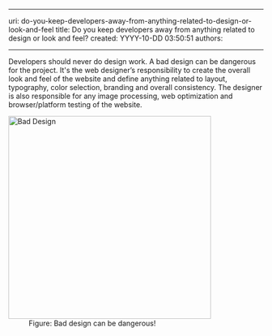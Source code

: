 

---
uri: do-you-keep-developers-away-from-anything-related-to-design-or-look-and-feel
title: Do you keep developers away from anything related to design or look and feel?
created: YYYY-10-DD 03:50:51
authors:

---




<span class='intro'> <p><span style="color&#58;#000000;font-family&#58;verdana, sans-serif;font-size&#58;12px;line-height&#58;16.8px;"></span>Developers should never do design work. A bad design can be dangerous for the project. It's the web designer’s responsibility to create the overall look and feel of the website and define anything related to layout, typography, color selection, branding and overall consistency. The designer is also responsible for any image processing, web optimization and browser/platform testing of the website.​</p> </span>

<dl class="badImage"><dt>
      <img src="/PublishingImages/BadDesignGun.jpg" alt="Bad Design" style="width&#58;400px;" />
   </dt><dd>Figure&#58; Bad design can be dangerous!</dd></dl>


